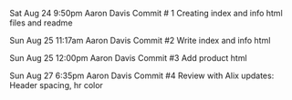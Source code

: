Sat Aug 24 9:50pm
Aaron Davis
Commit # 1
Creating index and info html files and readme

Sun Aug 25 11:17am
Aaron Davis
Commit #2
Write index and info html

Sun Aug 25 12:00pm
Aaron Davis
Commit #3
Add product html

Sun Aug 27 6:35pm
Aaron Davis
Commit #4
Review with Alix updates: Header spacing, hr color
